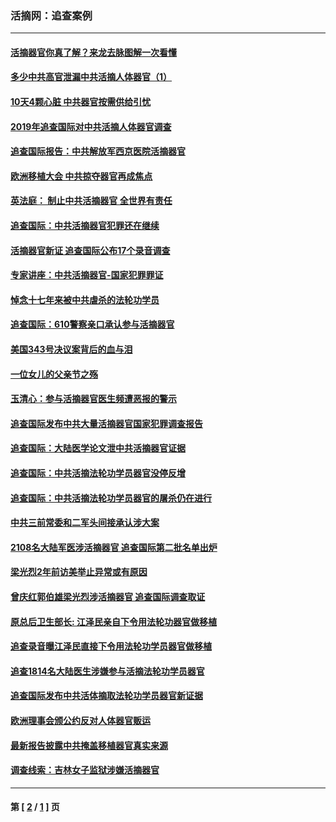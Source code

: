 ### 活摘网：追查案例
---
#### [活摘器官你真了解？来龙去脉图解一次看懂](../../pages/nf5880/n13013820.md?09300430) 
#### [多少中共高官泄漏中共活摘人体器官（1）](../../pages/nf5880/n12671234.md?09300430) 
#### [10天4颗心脏 中共器官按需供给引忧](../../pages/nf5880/n12326366.md?09300430) 
#### [2019年追查国际对中共活摘人体器官调查](../../pages/nf5880/n11917733.md?09300430) 
#### [追查国际报告：中共解放军西京医院活摘器官](../../pages/nf5880/n11838359.md?09300430) 
#### [欧洲移植大会 中共掠夺器官再成焦点](../../pages/nf5880/n11538883.md?09300430) 
#### [英法庭： 制止中共活摘器官 全世界有责任](../../pages/nf5880/n11330691.md?09300430) 
#### [追查国际：中共活摘器官犯罪还在继续](../../pages/nf5880/n11218301.md?09300430) 
#### [活摘器官新证 追查国际公布17个录音调查](../../pages/nf5880/n10897744.md?09300430) 
#### [专家讲座：中共活摘器官-国家犯罪罪证](../../pages/nf5880/n8828153.md?09300430) 
#### [悼念十七年来被中共虐杀的法轮功学员](../../pages/nf5880/n8124823.md?09300430) 
#### [追查国际：610警察亲口承认参与活摘器官](../../pages/nf5880/n8109067.md?09300430) 
#### [美国343号决议案背后的血与泪](../../pages/nf5880/n8020684.md?09300430) 
#### [一位女儿的父亲节之殇](../../pages/nf5880/n8014122.md?09300430) 
#### [玉清心：参与活摘器官医生频遭恶报的警示](../../pages/nf5880/n4637546.md?09300430) 
#### [追查国际发布中共大量活摘器官国家犯罪调查报告](../../pages/nf5880/n4613428.md?09300430) 
#### [追查国际：大陆医学论文泄中共活摘器官证据](../../pages/nf5880/n4608794.md?09300430) 
#### [追查国际：中共活摘法轮功学员器官没停反增](../../pages/nf5880/n4584075.md?09300430) 
#### [追查国际：中共活摘法轮功学员器官的屠杀仍在进行](../../pages/nf5880/n4299154.md?09300430) 
#### [中共三前常委和二军头间接承认涉大案](../../pages/nf5880/n4286244.md?09300430) 
#### [2108名大陆军医涉活摘器官 追查国际第二批名单出炉](../../pages/nf5880/n4284769.md?09300430) 
#### [梁光烈2年前访美举止异常或有原因](../../pages/nf5880/n4279686.md?09300430) 
#### [曾庆红郭伯雄梁光烈涉活摘器官 追查国际调查取证](../../pages/nf5880/n4278462.md?09300430) 
#### [原总后卫生部长: 江泽民亲自下令用法轮功器官做移植](../../pages/nf5880/n4263864.md?09300430) 
#### [追查录音曝江泽民直接下令用法轮功学员器官做移植](../../pages/nf5880/n4261268.md?09300430) 
#### [追查1814名大陆医生涉嫌参与活摘法轮功学员器官](../../pages/nf5880/n4259055.md?09300430) 
#### [追查国际发布中共活体摘取法轮功学员器官新证据](../../pages/nf5880/n4258255.md?09300430) 
#### [欧洲理事会颁公约反对人体器官贩运](../../pages/nf5880/n4206955.md?09300430) 
#### [最新报告披露中共掩盖移植器官真实来源](../../pages/nf5880/n4140084.md?09300430) 
#### [调查线索：吉林女子监狱涉嫌活摘器官](../../pages/nf5880/n4044366.md?09300430) 

---
#### 第 [ [2](./2.md?09300430) / [1](./1.md?09300430) ] 页
